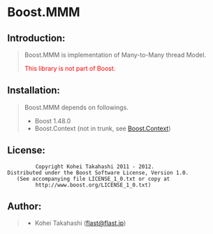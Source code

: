 Boost.MMM
=========

Introduction:
-------------

> Boost.MMM is implementation of Many-to-Many thread Model.
> <p style="color: red">This library is not part of Boost.</p>

Installation:
-------------

> Boost.MMM depends on followings.
>
> * Boost 1.48.0
> * Boost.Context (not in trunk, see [Boost.Context](https://github.com/olk/boost.context))

License:
--------

             Copyright Kohei Takahashi 2011 - 2012.
    Distributed under the Boost Software License, Version 1.0.
       (See accompanying file LICENSE_1_0.txt or copy at
             http://www.boost.org/LICENSE_1_0.txt)

Author:
-------

> * Kohei Takahashi (flast@flast.jp)
